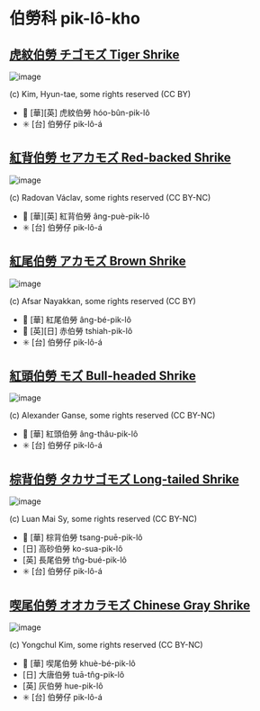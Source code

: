 # 伯勞科 pik-lô-kho

## [虎紋伯勞 チゴモズ Tiger Shrike](https://ebird.org/species/tigshr1)

![image](https://inaturalist-open-data.s3.amazonaws.com/photos/2741359/medium.jpg)

(c) Kim, Hyun-tae, some rights reserved (CC BY)

- 🎯 [華][英] 虎紋伯勞 hóo-bûn-pik-lô
- ✳️ [台] 伯勞仔 pik-lô-á

## [紅背伯勞 セアカモズ Red-backed Shrike](https://ebird.org/species/rebshr1)

![image](https://inaturalist-open-data.s3.amazonaws.com/photos/13160268/medium.jpg)

(c) Radovan Václav, some rights reserved (CC BY-NC)

- 🎯 [華][英] 紅背伯勞 âng-puè-pik-lô
- ✳️ [台] 伯勞仔 pik-lô-á

## [紅尾伯勞 アカモズ Brown Shrike](https://ebird.org/species/brnshr)

![image](https://inaturalist-open-data.s3.amazonaws.com/photos/209577632/medium.jpeg)

(c) Afsar Nayakkan, some rights reserved (CC BY)

- 🎯 [華] 紅尾伯勞 âng-bé-pik-lô
- 🎯 [英][日] 赤伯勞 tshiah-pik-lô
- ✳️ [台] 伯勞仔 pik-lô-á

## [紅頭伯勞 モズ Bull-headed Shrike](https://ebird.org/species/buhshr1)

![image](https://inaturalist-open-data.s3.amazonaws.com/photos/12428902/medium.jpg)

(c) Alexander Ganse, some rights reserved (CC BY-NC)

- 🎯 [華] 紅頭伯勞 âng-thâu-pik-lô
- ✳️ [台] 伯勞仔 pik-lô-á

## [棕背伯勞 タカサゴモズ Long-tailed Shrike](https://ebird.org/species/lotshr1)

![image](https://inaturalist-open-data.s3.amazonaws.com/photos/60942640/medium.jpg)

(c) Luan Mai Sy, some rights reserved (CC BY-NC)

- 🎯 [華] 棕背伯勞 tsang-puē-pik-lô
- [日] 高砂伯勞 ko-sua-pik-lô
- [英] 長尾伯勞 tn̂g-bué-pik-lô
- ✳️ [台] 伯勞仔 pik-lô-á

## [喫尾伯勞 オオカラモズ Chinese Gray Shrike](https://ebird.org/species/chgshr1)

![image](https://inaturalist-open-data.s3.amazonaws.com/photos/27959717/medium.jpeg)

(c) Yongchul Kim, some rights reserved (CC BY-NC)

- 🎯 [華] 喫尾伯勞 khuè-bé-pik-lô
- [日] 大唐伯勞 tuā-tn̂g-pik-lô
- [英] 灰伯勞 hue-pik-lô
- ✳️ [台] 伯勞仔 pik-lô-á
